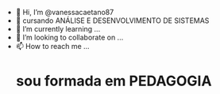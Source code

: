 - 👋 Hi, I’m @vanessacaetano87
- 👀 cursando ANÁLISE E DESENVOLVIMENTO DE SISTEMAS 
- 🌱 I’m currently learning ...
- 💞️ I’m looking to collaborate on ...
- 📫 How to reach me ...
  # sou formada em PEDAGOGIA
  
<!---
vanessacaetano87/vanessacaetano87 is a ✨ special ✨ repository because its `README.md` (this file) appears on your GitHub profile.
You can click the Preview link to take a look at your changes.
--->
